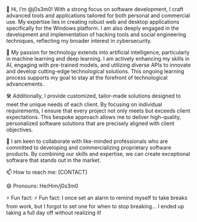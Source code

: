 👋 Hi, I’m @j0s3m0! With a strong focus on software development, I craft advanced tools and applications tailored for both personal and commercial use. My expertise lies in creating robust web and desktop applications specifically for the Windows platform. I am also deeply engaged in the development and implementation of hacking tools and social engineering techniques, reflecting my broader interest in cybersecurity.

🌟 My passion for technology extends into artificial intelligence, particularly in machine learning and deep learning. I am actively enhancing my skills in AI, engaging with pre-trained models, and utilizing diverse APIs to innovate and develop cutting-edge technological solutions. This ongoing learning process supports my goal to stay at the forefront of technological advancements.

🛠️ Additionally, I provide customized, tailor-made solutions designed to meet the unique needs of each client. By focusing on individual requirements, I ensure that every project not only meets but exceeds client expectations. This bespoke approach allows me to deliver high-quality, personalized software solutions that are precisely aligned with client objectives.

🤝 I am keen to collaborate with like-minded professionals who are committed to developing and commercializing proprietary software products. By combining our skills and expertise, we can create exceptional software that stands out in the market.

📫 How to reach me: [CONTACT]

😄 Pronouns: He/Him/j0s3m0

⚡ Fun fact: ⚡ Fun fact: I once set an alarm to remind myself to take breaks from work, but I forgot to set one for when to stop breaking... I ended up taking a full day off without realizing it!

<!---
j0s3m0/j0s3m0 is a ✨ special ✨ repository because its `README.md` (this file) appears on your GitHub profile.
You can click the Preview link to take a look at your changes.
--->
